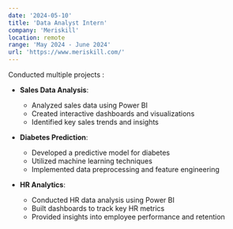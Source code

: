 ```yaml
---
date: '2024-05-10'
title: 'Data Analyst Intern'
company: 'Meriskill'
location: remote
range: 'May 2024 - June 2024'
url: 'https://www.meriskill.com/'
---
```


Conducted multiple projects :
- **Sales Data Analysis**:
  - Analyzed sales data using Power BI
  - Created interactive dashboards and visualizations
  - Identified key sales trends and insights

- **Diabetes Prediction**:
  - Developed a predictive model for diabetes
  - Utilized machine learning techniques
  - Implemented data preprocessing and feature engineering

- **HR Analytics**:
  - Conducted HR data analysis using Power BI
  - Built dashboards to track key HR metrics
  - Provided insights into employee performance and retention


